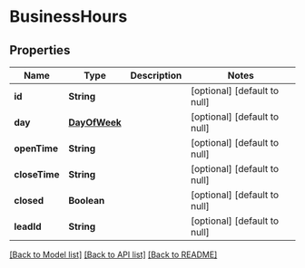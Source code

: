 # BusinessHours
## Properties

| Name | Type | Description | Notes |
|------------ | ------------- | ------------- | -------------|
| **id** | **String** |  | [optional] [default to null] |
| **day** | [**DayOfWeek**](DayOfWeek.md) |  | [optional] [default to null] |
| **openTime** | **String** |  | [optional] [default to null] |
| **closeTime** | **String** |  | [optional] [default to null] |
| **closed** | **Boolean** |  | [optional] [default to null] |
| **leadId** | **String** |  | [optional] [default to null] |

[[Back to Model list]](../README.md#documentation-for-models) [[Back to API list]](../README.md#documentation-for-api-endpoints) [[Back to README]](../README.md)

